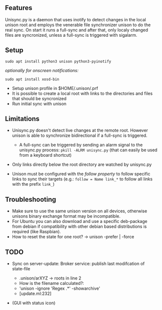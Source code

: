 
Features
--------
Unisync.py is a daemon that uses inotify to detect changes in the local
unison root and employs the venerable file synchronizer unison to
do the real sync.
On start it runs a full-sync and after that, only localy changed files
are syncronized, unless a full-sync is triggered with sigalarm.

Setup
-----
`sudo apt install python3 unison python3-pyinotify`

*optionally for onscreen notifications:*

`sudo apt install xosd-bin`

* Setup unison profile in $HOME/.unison/<profile>.prf
* It is possible to create a local root with links to the directories and files that should be syncronized
* Run initial sync with unison

Limitations
-----------
* Unisync.py doesn't detect live changes at the remote root. However
unison is able to synchronize bidirectional if a full-sync is triggered.
  * A full-sync can be triggered by sending an alarm signal to the unisync.py process:
     `pkill -ALRM unisync.py` (that can easily be used from a keyboard shortcut)

* Only links directly below the root directory are watched by unisync.py
* Unison must be configured with the _follow property_ to follow specific links to sync their targets
  (e.g.: `follow = Name link_*` to follow all links with the prefix `link_`)



Troubleshooting
---------------
* Make sure to use the same unison version on all devices, otherwise
  unisons binary exchange format may be incompatible.
* For Ubuntu you can also download and use a specific deb-package from
  debian if compatibility with other debian based distributions is required
  (like Raspbian).
* How to reset the state for one root? -> unison -prefer | -force


TODO
----

* Sync on server-update: Broker service: publish last modifcation of state-file
    * .unison/arXYZ -> roots in line 2
    * How is the filename calculated?:
    * 'unison -ignore 'Regex .*' -showarchive'
    * [update.ml:232]

* (GUI with status icon)


